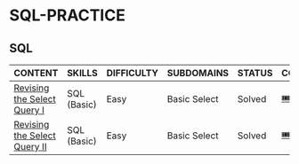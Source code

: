 # SQL-PRACTICE

## SQL

|CONTENT|SKILLS|DIFFICULTY|SUBDOMAINS|STATUS|CODE|
|---|---|---|---|---|---|
|[Revising the Select Query I](https://www.hackerrank.com/challenges/revising-the-select-query/problem?isFullScreen=true)|SQL (Basic)|Easy|Basic Select|Solved|[🎟](https://github.com/p2yeong/sql-practice/blob/main/basic/Revising%20the%20Select%20Query%20I.sql)|
|[Revising the Select Query II](https://www.hackerrank.com/challenges/revising-the-select-query-2/problem?isFullScreen=true)|SQL (Basic)|Easy|Basic Select|Solved|[🎟](https://github.com/p2yeong/sql-practice/blob/main/basic/Revising%20the%20Select%20Query%20II.sql)|
